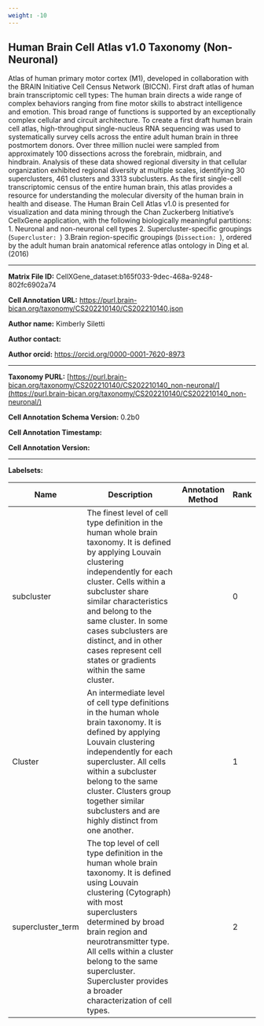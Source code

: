 ```yaml
---
weight: -10
---
```

## Human Brain Cell Atlas v1.0 Taxonomy (Non-Neuronal)

Atlas of human primary motor cortex (M1), developed in collaboration with the BRAIN Initiative Cell Census Network (BICCN).
First draft atlas of human brain transcriptomic cell types: The human brain directs a wide range of complex behaviors ranging from fine motor skills to abstract intelligence and emotion. This broad range of functions is supported by an exceptionally complex cellular and circuit architecture. To create a first draft human brain cell atlas, high-throughput single-nucleus RNA sequencing was used to systematically survey cells across the entire adult human brain in three postmortem donors. Over three million nuclei were sampled from approximately 100 dissections across the forebrain, midbrain, and hindbrain. Analysis of these data showed regional diversity in that cellular organization exhibited regional diversity at multiple scales, identifying 30 superclusters, 461 clusters and 3313 subclusters. As the first single-cell transcriptomic census of the entire human brain, this atlas provides a resource for understanding the molecular diversity of the human brain in health and disease. The Human Brain Cell Atlas v1.0 is presented for visualization and data mining through the Chan Zuckerberg Initiative’s CellxGene application, with the following biologically meaningful partitions: 1. Neuronal and non-neuronal cell types 2. Supercluster-specific groupings (`Supercluster: `) 3.Brain region-specific groupings (`Dissection: `), ordered by the adult human brain anatomical reference atlas ontology in Ding et al. (2016)

---

**Matrix File ID:** CellXGene_dataset:b165f033-9dec-468a-9248-802fc6902a74

**Cell Annotation URL:** https://purl.brain-bican.org/taxonomy/CS202210140/CS202210140.json

**Author name:** Kimberly Siletti

**Author contact:** 

**Author orcid:** https://orcid.org/0000-0001-7620-8973


---

**Taxonomy PURL:** [https://purl.brain-bican.org/taxonomy/CS202210140/CS202210140_non-neuronal/](https://purl.brain-bican.org/taxonomy/CS202210140/CS202210140_non-neuronal/)

**Cell Annotation Schema Version:** 0.2b0

**Cell Annotation Timestamp:** 

**Cell Annotation Version:** 

---

**Labelsets:**

| Name | Description | Annotation Method | Rank |
|------|-------------|-------------------|------|
|subcluster|The finest level of cell type definition in the human whole brain taxonomy. It is defined by applying Louvain clustering independently for each cluster. Cells within a subcluster share similar characteristics and belong to the same cluster. In some cases subclusters are distinct, and in other cases represent cell states or gradients within the same cluster.||0|
|Cluster|An intermediate level of cell type definitions in the human whole brain taxonomy. It is defined by applying Louvain clustering independently for each supercluster. All cells within a subcluster belong to the same cluster. Clusters group together similar subclusters and are highly distinct from one another.||1|
|supercluster_term|The top level of cell type definition in the human whole brain taxonomy. It is defined using Louvain clustering (Cytograph) with most superclusters determined by broad brain region and neurotransmitter type. All cells within a cluster belong to the same supercluster. Supercluster provides a broader characterization of cell types.||2|
